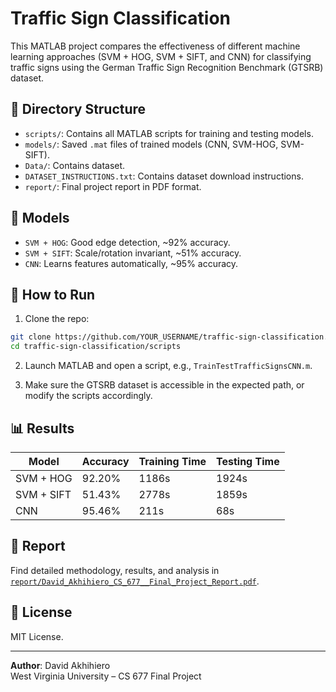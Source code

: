 # Traffic Sign Classification

This MATLAB project compares the effectiveness of different machine learning approaches (SVM + HOG, SVM + SIFT, and CNN) for classifying traffic signs using the German Traffic Sign Recognition Benchmark (GTSRB) dataset.

## 📁 Directory Structure

- `scripts/`: Contains all MATLAB scripts for training and testing models.
- `models/`: Saved `.mat` files of trained models (CNN, SVM-HOG, SVM-SIFT).
- `Data/`: Contains dataset.
- `DATASET_INSTRUCTIONS.txt`: Contains dataset download instructions.
- `report/`: Final project report in PDF format.

## 🧠 Models

- `SVM + HOG`: Good edge detection, ~92% accuracy.
- `SVM + SIFT`: Scale/rotation invariant, ~51% accuracy.
- `CNN`: Learns features automatically, ~95% accuracy.

## 🚀 How to Run

1. Clone the repo:

```bash
git clone https://github.com/YOUR_USERNAME/traffic-sign-classification.git
cd traffic-sign-classification/scripts
```

2. Launch MATLAB and open a script, e.g., `TrainTestTrafficSignsCNN.m`.

3. Make sure the GTSRB dataset is accessible in the expected path, or modify the scripts accordingly.

## 📊 Results

| Model         | Accuracy | Training Time | Testing Time |
|---------------|----------|---------------|---------------|
| SVM + HOG     | 92.20%   | 1186s         | 1924s         |
| SVM + SIFT    | 51.43%   | 2778s         | 1859s         |
| CNN           | 95.46%   | 211s          | 68s           |

## 📄 Report

Find detailed methodology, results, and analysis in [`report/David_Akhihiero_CS_677__Final_Project_Report.pdf`](./report/David_Akhihiero_CS_677__Final_Project_Report.pdf).

## 🧾 License

MIT License.

---

**Author**: David Akhihiero  
West Virginia University – CS 677 Final Project  

